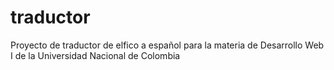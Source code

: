 # traductor
Proyecto de traductor de elfico a español para la materia de Desarrollo Web I de la Universidad Nacional de Colombia
